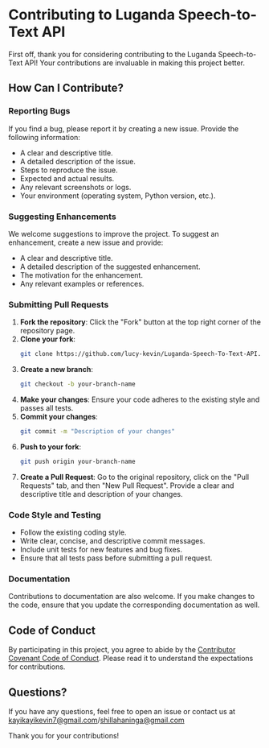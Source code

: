 # Contributing to Luganda Speech-to-Text API

First off, thank you for considering contributing to the Luganda Speech-to-Text API! Your contributions are invaluable in making this project better.

## How Can I Contribute?

### Reporting Bugs

If you find a bug, please report it by creating a new issue. Provide the following information:
- A clear and descriptive title.
- A detailed description of the issue.
- Steps to reproduce the issue.
- Expected and actual results.
- Any relevant screenshots or logs.
- Your environment (operating system, Python version, etc.).

### Suggesting Enhancements

We welcome suggestions to improve the project. To suggest an enhancement, create a new issue and provide:
- A clear and descriptive title.
- A detailed description of the suggested enhancement.
- The motivation for the enhancement.
- Any relevant examples or references.

### Submitting Pull Requests

1. **Fork the repository**: Click the "Fork" button at the top right corner of the repository page.
2. **Clone your fork**: 
   ```bash
   git clone https://github.com/lucy-kevin/Luganda-Speech-To-Text-API.git
   ```
3. **Create a new branch**: 
   ```bash
   git checkout -b your-branch-name
   ```
4. **Make your changes**: Ensure your code adheres to the existing style and passes all tests.
5. **Commit your changes**:
   ```bash
   git commit -m "Description of your changes"
   ```
6. **Push to your fork**:
   ```bash
   git push origin your-branch-name
   ```
7. **Create a Pull Request**: Go to the original repository, click on the "Pull Requests" tab, and then "New Pull Request". Provide a clear and descriptive title and description of your changes.

### Code Style and Testing

- Follow the existing coding style.
- Write clear, concise, and descriptive commit messages.
- Include unit tests for new features and bug fixes.
- Ensure that all tests pass before submitting a pull request.

### Documentation

Contributions to documentation are also welcome. If you make changes to the code, ensure that you update the corresponding documentation as well.

## Code of Conduct

By participating in this project, you agree to abide by the [Contributor Covenant Code of Conduct](CODE_OF_CONDUCT.md). Please read it to understand the expectations for contributions.

## Questions?

If you have any questions, feel free to open an issue or contact us at kayikayikevin7@gmail.com/shillahaninga@gmail.com

Thank you for your contributions!
